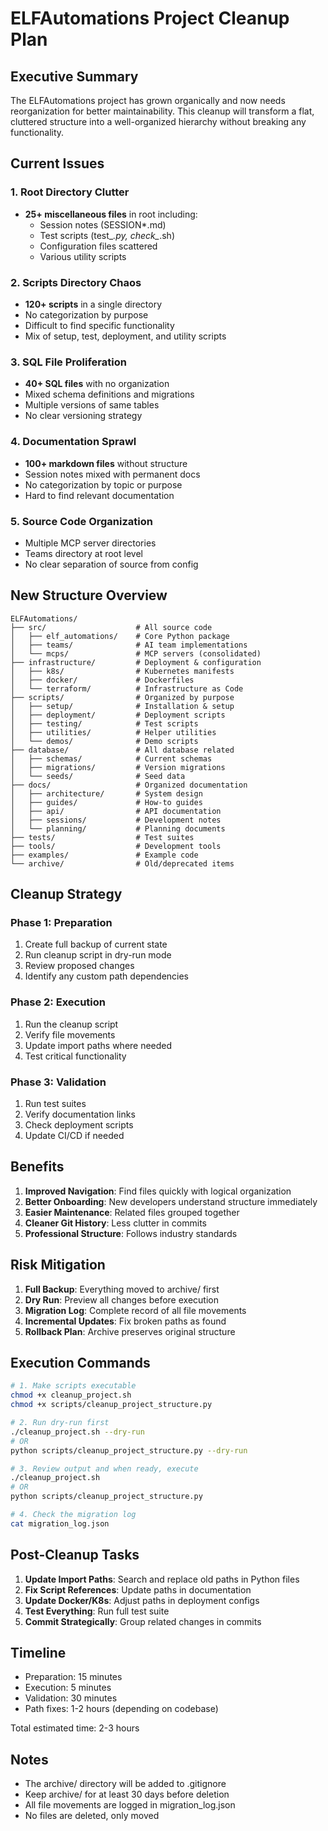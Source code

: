 # ELFAutomations Project Cleanup Plan

## Executive Summary

The ELFAutomations project has grown organically and now needs reorganization for better maintainability. This cleanup will transform a flat, cluttered structure into a well-organized hierarchy without breaking any functionality.

## Current Issues

### 1. Root Directory Clutter
- **25+ miscellaneous files** in root including:
  - Session notes (SESSION*.md)
  - Test scripts (test_*.py, check_*.sh)
  - Configuration files scattered
  - Various utility scripts

### 2. Scripts Directory Chaos
- **120+ scripts** in a single directory
- No categorization by purpose
- Difficult to find specific functionality
- Mix of setup, test, deployment, and utility scripts

### 3. SQL File Proliferation
- **40+ SQL files** with no organization
- Mixed schema definitions and migrations
- Multiple versions of same tables
- No clear versioning strategy

### 4. Documentation Sprawl
- **100+ markdown files** without structure
- Session notes mixed with permanent docs
- No categorization by topic or purpose
- Hard to find relevant documentation

### 5. Source Code Organization
- Multiple MCP server directories
- Teams directory at root level
- No clear separation of source from config

## New Structure Overview

```
ELFAutomations/
├── src/                    # All source code
│   ├── elf_automations/    # Core Python package
│   ├── teams/              # AI team implementations
│   └── mcps/               # MCP servers (consolidated)
├── infrastructure/         # Deployment & configuration
│   ├── k8s/                # Kubernetes manifests
│   ├── docker/             # Dockerfiles
│   └── terraform/          # Infrastructure as Code
├── scripts/                # Organized by purpose
│   ├── setup/              # Installation & setup
│   ├── deployment/         # Deployment scripts
│   ├── testing/            # Test scripts
│   ├── utilities/          # Helper utilities
│   └── demos/              # Demo scripts
├── database/               # All database related
│   ├── schemas/            # Current schemas
│   ├── migrations/         # Version migrations
│   └── seeds/              # Seed data
├── docs/                   # Organized documentation
│   ├── architecture/       # System design
│   ├── guides/             # How-to guides
│   ├── api/                # API documentation
│   ├── sessions/           # Development notes
│   └── planning/           # Planning documents
├── tests/                  # Test suites
├── tools/                  # Development tools
├── examples/               # Example code
└── archive/                # Old/deprecated items
```

## Cleanup Strategy

### Phase 1: Preparation
1. Create full backup of current state
2. Run cleanup script in dry-run mode
3. Review proposed changes
4. Identify any custom path dependencies

### Phase 2: Execution
1. Run the cleanup script
2. Verify file movements
3. Update import paths where needed
4. Test critical functionality

### Phase 3: Validation
1. Run test suites
2. Verify documentation links
3. Check deployment scripts
4. Update CI/CD if needed

## Benefits

1. **Improved Navigation**: Find files quickly with logical organization
2. **Better Onboarding**: New developers understand structure immediately
3. **Easier Maintenance**: Related files grouped together
4. **Cleaner Git History**: Less clutter in commits
5. **Professional Structure**: Follows industry standards

## Risk Mitigation

1. **Full Backup**: Everything moved to archive/ first
2. **Dry Run**: Preview all changes before execution
3. **Migration Log**: Complete record of all file movements
4. **Incremental Updates**: Fix broken paths as found
5. **Rollback Plan**: Archive preserves original structure

## Execution Commands

```bash
# 1. Make scripts executable
chmod +x cleanup_project.sh
chmod +x scripts/cleanup_project_structure.py

# 2. Run dry-run first
./cleanup_project.sh --dry-run
# OR
python scripts/cleanup_project_structure.py --dry-run

# 3. Review output and when ready, execute
./cleanup_project.sh
# OR
python scripts/cleanup_project_structure.py

# 4. Check the migration log
cat migration_log.json
```

## Post-Cleanup Tasks

1. **Update Import Paths**: Search and replace old paths in Python files
2. **Fix Script References**: Update paths in documentation
3. **Update Docker/K8s**: Adjust paths in deployment configs
4. **Test Everything**: Run full test suite
5. **Commit Strategically**: Group related changes in commits

## Timeline

- Preparation: 15 minutes
- Execution: 5 minutes
- Validation: 30 minutes
- Path fixes: 1-2 hours (depending on codebase)

Total estimated time: 2-3 hours

## Notes

- The archive/ directory will be added to .gitignore
- Keep archive/ for at least 30 days before deletion
- All file movements are logged in migration_log.json
- No files are deleted, only moved
